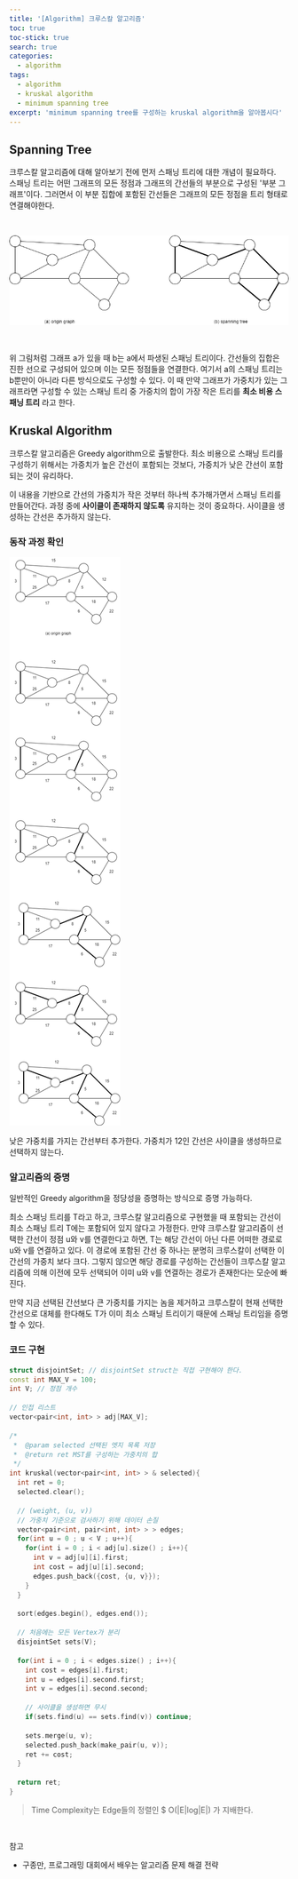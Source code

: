 ```yaml
---
title: '[Algorithm] 크루스칼 알고리즘'
toc: true
toc-stick: true
search: true
categories:
  - algorithm
tags:
  - algorithm
  - kruskal algorithm
  - minimum spanning tree
excerpt: 'minimum spanning tree를 구성하는 kruskal algorithm을 알아봅시다'
---
```


## Spanning Tree  

크루스칼 알고리즘에 대해 알아보기 전에 먼저 스패닝 트리에 대한 개념이 필요하다.  
스패닝 트리는 어떤 그래프의 모든 정점과 그래프의 간선들의 부분으로 구성된 '부분 그래프'이다. 
그러면서 이 부분 집합에 포함된 간선들은 그래프의 모든 정점을 트리 형태로 연결해야한다.

<br/>

![spanning_tree](/assets/images/algorithm/spanning_tree.png)

<br/>

위 그림처럼 그래프 a가 있을 때 b는 a에서 파생된 스패닝 트리이다. 
간선들의 집합은 진한 선으로 구성되어 있으며 이는 모든 정점들을 연결한다. 
여기서 a의 스패닝 트리는 b뿐만이 아니라 다른 방식으로도 구성할 수 있다. 
이 때 만약 그래프가 가중치가 있는 그래프라면 구성할 수 있는 스패닝 트리 중 
가중치의 합이 가장 작은 트리를 **최소 비용 스패닝 트리** 라고 한다.

## Kruskal Algorithm  

크루스칼 알고리즘은 Greedy algorithm으로 출발한다. 
최소 비용으로 스패닝 트리를 구성하기 위해서는 
가중치가 높은 간선이 포함되는 것보다, 가중치가 낮은 간선이 포함되는 것이 유리하다.  

이 내용을 기반으로 간선의 가중치가 작은 것부터 하나씩 추가해가면서 스패닝 트리를 만들어간다. 
과정 중에 **사이클이 존재하지 않도록** 유지하는 것이 중요하다. 사이클을 생성하는 간선은 추가하지 않는다.

### 동작 과정 확인 

![minimum_spanning_tree_kruskal](/assets/images/algorithm/minimum_spanning_tree_kruskal.png)

낮은 가중치를 가지는 간선부터 추가한다. 가중치가 12인 간선은 사이클을 생성하므로 선택하지 않는다.

### 알고리즘의 증명  

일반적인 Greedy algorithm을 정당성을 증명하는 방식으로 증명 가능하다. 

최소 스패닝 트리를 T라고 하고, 크루스칼 알고리즘으로 구현했을 때 포함되는 간선이 최소 스패닝 트리 T에는 포함되어 있지 않다고 가정한다. 
만약 크루스칼 알고리즘이 선택한 간선이 정점 u와 v를 연결한다고 하면, T는 해당 간선이 아닌 다른 어떠한 경로로 u와 v를 연결하고 있다. 
이 경로에 포함된 간선 중 하나는 분명히 크루스칼이 선택한 이 간선의 가중치 보다 크다. 
그렇지 않으면 해당 경로를 구성하는 간선들이 크루스칼 알고리즘에 의해 이전에 모두 선택되어 이미 u와 v를 연결하는 경로가 존재한다는 모순에 빠진다.  

만약 지금 선택된 간선보다 큰 가중치를 가지는 놈을 제거하고 크루스칼이 현재 선택한 간선으로 대체를 한다해도 T가 이미 최소 스패닝 트리이기 때문에 스패닝 트리임을 증명할 수 있다. 

### 코드 구현  

``` cpp
struct disjointSet; // disjointSet struct는 직접 구현해야 한다.
const int MAX_V = 100;
int V; // 정점 개수

// 인접 리스트
vector<pair<int, int> > adj[MAX_V];

/*
 *  @param selected 선택된 엣지 목록 저장
 *  @return ret MST를 구성하는 가중치의 합
 */
int kruskal(vector<pair<int, int> > & selected){
  int ret = 0;
  selected.clear();

  // (weight, (u, v))
  // 가중치 기준으로 검사하기 위해 데이터 손질
  vector<pair<int, pair<int, int> > > edges;
  for(int u = 0 ; u < V ; u++){
    for(int i = 0 ; i < adj[u].size() ; i++){
      int v = adj[u][i].first;
      int cost = adj[u][i].second;
      edges.push_back({cost, {u, v}});
    }
  }

  sort(edges.begin(), edges.end());

  // 처음에는 모든 Vertex가 분리
  disjointSet sets(V);

  for(int i = 0 ; i < edges.size() ; i++){
    int cost = edges[i].first;
    int u = edges[i].second.first;
    int v = edges[i].second.second;

    // 사이클을 생성하면 무시
    if(sets.find(u) == sets.find(v)) continue;

    sets.merge(u, v);
    selected.push_back(make_pair(u, v));
    ret += cost;
  }

  return ret;
}
```

> Time Complexity는 Edge들의 정렬인 $ O(\|E\|log\|E\|) 가 지배한다.

<br/>

참고
- 구종만, 프로그래밍 대회에서 배우는 알고리즘 문제 해결 전략